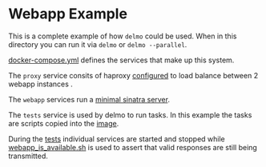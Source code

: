 # Webapp Example

This is a complete example of how `delmo` could be used.
When in this directory you can run it via `delmo` or `delmo --parallel`.

[docker-compose.yml](./docker-compose.yml) defines the services that make up this system.

The `proxy` service consits of haproxy [configured](./haproxy/haproxy.cfg) to load balance between 2 webapp instances .

The `webapp` services run a [minimal sinatra server](./sinatra/server.rb).

The `tests` service is used by delmo to run tasks. In this example the tasks are scripts copied into the [image](./tests/Dockerfile).

During the [tests](./delmo.yml) individual services are started and stopped while [webapp_is_available.sh](./tests/webapp_is_available.sh) is used to assert that valid responses are still being transmitted.
